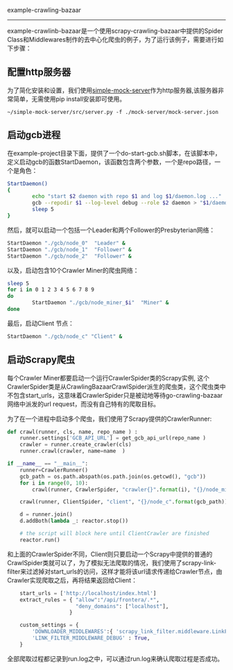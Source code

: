 
example-crawling-bazaar

------------------------------------------------
example-crawlinb-bazaar是一个使用scrapy-crawling-bazaar中提供的Spider Class和Middlewares制作的去中心化爬虫的例子，为了运行该例子，需要进行如下步骤：

## 配置http服务器
为了简化安装和设置，我们使用[simple-mock-server](https://github.com/jonathadv/simple-mock-server)作为http服务器,该服务器非常简单，无需使用pip install安装即可使用。

```shell
~/simple-mock-server/src/server.py -f ./mock-server/mock-server.json
```

## 启动gcb进程
在example-project目录下面，提供了一个do-start-gcb.sh脚本，在该脚本中，定义启动gcb的函数StartDaemon，该函数包含两个参数，一个是repo路径，一个是角色：

```bash
StartDaemon()
{
        echo "start $2 daemon with repo $1 and log $1/daemon.log ..."
        gcb --repodir $1 --log-level debug --role $2 daemon > "$1/daemon.log" 2>&1
        sleep 5
}
```

然后，就可以启动一个包括一个Leader和两个Follower的Presbyterian网络：
```bash 
StartDaemon "./gcb/node_0"  "Leader" &
StartDaemon "./gcb/node_1"  "Follower" &
StartDaemon "./gcb/node_2"  "Follower" &
```

以及，启动包含10个Crawler Miner的爬虫网络：

```bash
sleep 5
for i in 0 1 2 3 4 5 6 7 8 9
do
        StartDaemon "./gcb/node_miner_$i"  "Miner" &
done
```

最后，启动Client 节点：

```bash
StartDaemon "./gcb/node_c" "Client" &
```

## 启动Scrapy爬虫
每个Crawler Miner都要启动一个运行CrawlerSpider类的Scrapy实例, 这个CrawlerSpider类是从CrawlingBazaarCrawlSpider派生的爬虫类，这个爬虫类中不包含start_urls，这意味着CrawlerSpider只是被动地等待go-crawling-bazaar网络中派发的url request，而没有自己特有的爬取目标。

为了在一个进程中启动多个爬虫，我们使用了Scrapy提供的CrawlerRunner:

```python
def crawl(runner, cls, name, repo_name ) :
    runner.settings['GCB_API_URL'] = get_gcb_api_url(repo_name )
    crawler = runner.create_crawler(cls)
    runner.crawl(crawler, name=name  )

if __name__ == "__main__":
    runner=CrawlerRunner()
    gcb_path = os.path.abspath(os.path.join(os.getcwd(), "gcb"))
    for i in range(0, 10):
        crawl(runner, CrawlerSpider, "crawler{}".format(i), "{}/node_miner_{}".format(gcb_path,i))

    crawl(runner, ClientSpider, "client", "{}/node_c".format(gcb_path))

    d = runner.join()
    d.addBoth(lambda _: reactor.stop())

    # the script will block here until ClientCrawler are finished
    reactor.run()
```

和上面的CrawlerSpider不同，Client则只要启动一个Scrapy中提供的普通的CrawlSpider类就可以了，为了模拟无法爬取的情况，我们使用了scrapy-link-filter来过滤掉对start_urls的访问，这样才能将该url请求传递给Crawler节点，由Crawler实现爬取之后，再将结果返回给Client：

```python
    start_urls = ['http://localhost/index.html']
    extract_rules = { "allow":"/api/frontera/.*",
                      "deny_domains": ["localhost"],
                    }

    custom_settings = {
        'DOWNLOADER_MIDDLEWARES':{ 'scrapy_link_filter.middleware.LinkFilterMiddleware': 50 },
        'LINK_FILTER_MIDDLEWARE_DEBUG' : True,
    }

```

全部爬取过程都记录到run.log之中，可以通过run.log来确认爬取过程是否成功。
